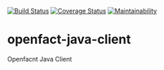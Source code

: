 [![Build Status](https://travis-ci.org/openfact/openfact-java-client.svg?branch=master)](https://travis-ci.org/openfact/openfact-java-client)
[![Coverage Status](https://coveralls.io/repos/github/openfact/openfact-java-client/badge.svg?branch=master)](https://coveralls.io/github/openfact/openfact-java-client?branch=master)
[![Maintainability](https://sonarcloud.io/api/project_badges/measure?project=openfact-java-client&metric=alert_status)](https://sonarcloud.io/dashboard?id=openfact-java-client)

# openfact-java-client
Openfacnt Java Client
